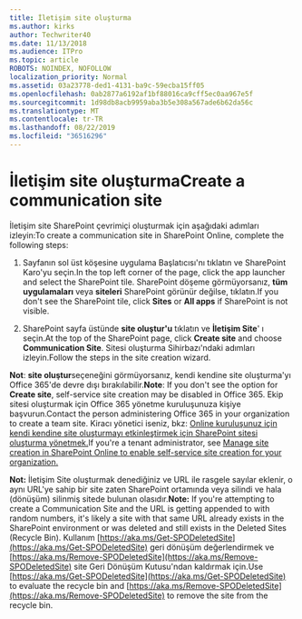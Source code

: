 ```yaml
---
title: İletişim site oluşturma
ms.author: kirks
author: Techwriter40
ms.date: 11/13/2018
ms.audience: ITPro
ms.topic: article
ROBOTS: NOINDEX, NOFOLLOW
localization_priority: Normal
ms.assetid: 03a23778-ded1-4131-ba9c-59ecba15ff05
ms.openlocfilehash: 0ab2877a6192af1bf88016ca9cff5ec0aa967e5f
ms.sourcegitcommit: 1d98db8acb9959aba3b5e308a567ade6b62da56c
ms.translationtype: MT
ms.contentlocale: tr-TR
ms.lasthandoff: 08/22/2019
ms.locfileid: "36516296"
---
```

# <a name="create-a-communication-site"></a><span data-ttu-id="a73a0-102">İletişim site oluşturma</span><span class="sxs-lookup"><span data-stu-id="a73a0-102">Create a communication site</span></span>

<span data-ttu-id="a73a0-103">İletişim site SharePoint çevrimiçi oluşturmak için aşağıdaki adımları izleyin:</span><span class="sxs-lookup"><span data-stu-id="a73a0-103">To create a communication site in SharePoint Online, complete the following steps:</span></span> 
  
1. <span data-ttu-id="a73a0-104">Sayfanın sol üst köşesine uygulama Başlatıcısı'nı tıklatın ve SharePoint Karo'yu seçin.</span><span class="sxs-lookup"><span data-stu-id="a73a0-104">In the top left corner of the page, click the app launcher and select the SharePoint tile.</span></span> <span data-ttu-id="a73a0-105">SharePoint döşeme görmüyorsanız, **tüm uygulamaları** veya **siteleri** SharePoint görünür değilse, tıklatın.</span><span class="sxs-lookup"><span data-stu-id="a73a0-105">If you don't see the SharePoint tile, click **Sites** or **All apps** if SharePoint is not visible.</span></span> 
    
2. <span data-ttu-id="a73a0-106">SharePoint sayfa üstünde **site oluştur'u** tıklatın ve **İletişim Site**' ı seçin.</span><span class="sxs-lookup"><span data-stu-id="a73a0-106">At the top of the SharePoint page, click **Create site** and choose **Communication Site**.</span></span> <span data-ttu-id="a73a0-107">Sitesi oluşturma Sihirbazı'ndaki adımları izleyin.</span><span class="sxs-lookup"><span data-stu-id="a73a0-107">Follow the steps in the site creation wizard.</span></span> 
    
 <span data-ttu-id="a73a0-108">**Not**: **site oluştur**seçeneğini görmüyorsanız, kendi kendine site oluşturma'yı Office 365'de devre dışı bırakılabilir.</span><span class="sxs-lookup"><span data-stu-id="a73a0-108">**Note**: If you don't see the option for **Create site**, self-service site creation may be disabled in Office 365.</span></span> <span data-ttu-id="a73a0-109">Ekip sitesi oluşturmak için Office 365 yönetme kuruluşunuza kişiye başvurun.</span><span class="sxs-lookup"><span data-stu-id="a73a0-109">Contact the person administering Office 365 in your organization to create a team site.</span></span> <span data-ttu-id="a73a0-110">Kiracı yönetici iseniz, bkz: [Online kuruluşunuz için kendi kendine site oluşturmayı etkinleştirmek için SharePoint sitesi oluşturma yönetmek.](https://go.microsoft.com/fwlink/?linkid=2018780)</span><span class="sxs-lookup"><span data-stu-id="a73a0-110">If you're a tenant administrator, see [Manage site creation in SharePoint Online to enable self-service site creation for your organization.](https://go.microsoft.com/fwlink/?linkid=2018780)</span></span>
  
 <span data-ttu-id="a73a0-111">**Not:** İletişim Site oluşturmak denediğiniz ve URL ile rasgele sayılar eklenir, o aynı URL'ye sahip bir site zaten SharePoint ortamında veya silindi ve hala (dönüşüm) silinmiş sitede bulunan olasıdır.</span><span class="sxs-lookup"><span data-stu-id="a73a0-111">**Note:** If you're attempting to create a Communication Site and the URL is getting appended to with random numbers, it's likely a site with that same URL already exists in the SharePoint environment or was deleted and still exists in the Deleted Sites (Recycle Bin).</span></span> <span data-ttu-id="a73a0-112">Kullanım [https://aka.ms/Get-SPODeletedSite](https://aka.ms/Get-SPODeletedSite) geri dönüşüm değerlendirmek ve [https://aka.ms/Remove-SPODeletedSite](https://aka.ms/Remove-SPODeletedSite) site Geri Dönüşüm Kutusu'ndan kaldırmak için.</span><span class="sxs-lookup"><span data-stu-id="a73a0-112">Use [https://aka.ms/Get-SPODeletedSite](https://aka.ms/Get-SPODeletedSite) to evaluate the recycle bin and [https://aka.ms/Remove-SPODeletedSite](https://aka.ms/Remove-SPODeletedSite) to remove the site from the recycle bin.</span></span> 
  

